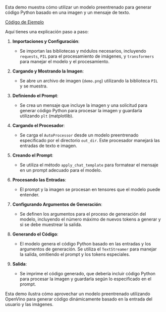 Esta demo muestra cómo utilizar un modelo preentrenado para generar código Python basado en una imagen y un mensaje de texto.

[Código de Ejemplo](../../code/06.E2E/E2E_OpenVino_Phi3-vision.ipynb)

Aquí tienes una explicación paso a paso:

1. **Importaciones y Configuración**:
   - Se importan las bibliotecas y módulos necesarios, incluyendo `requests`, `PIL` para el procesamiento de imágenes, y `transformers` para manejar el modelo y el procesamiento.

2. **Cargando y Mostrando la Imagen**:
   - Se abre un archivo de imagen (`demo.png`) utilizando la biblioteca `PIL` y se muestra.

3. **Definiendo el Prompt**:
   - Se crea un mensaje que incluye la imagen y una solicitud para generar código Python para procesar la imagen y guardarla utilizando `plt` (matplotlib).

4. **Cargando el Procesador**:
   - Se carga el `AutoProcessor` desde un modelo preentrenado especificado por el directorio `out_dir`. Este procesador manejará las entradas de texto e imagen.

5. **Creando el Prompt**:
   - Se utiliza el método `apply_chat_template` para formatear el mensaje en un prompt adecuado para el modelo.

6. **Procesando las Entradas**:
   - El prompt y la imagen se procesan en tensores que el modelo puede entender.

7. **Configurando Argumentos de Generación**:
   - Se definen los argumentos para el proceso de generación del modelo, incluyendo el número máximo de nuevos tokens a generar y si se debe muestrear la salida.

8. **Generando el Código**:
   - El modelo genera el código Python basado en las entradas y los argumentos de generación. Se utiliza el `TextStreamer` para manejar la salida, omitiendo el prompt y los tokens especiales.

9. **Salida**:
   - Se imprime el código generado, que debería incluir código Python para procesar la imagen y guardarla según lo especificado en el prompt.

Esta demo ilustra cómo aprovechar un modelo preentrenado utilizando OpenVino para generar código dinámicamente basado en la entrada del usuario y las imágenes.

